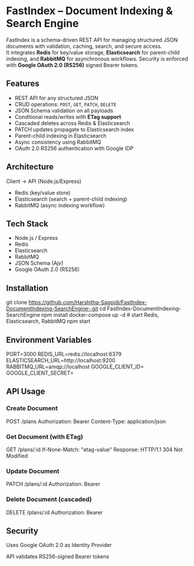 # FastIndex – Document Indexing & Search Engine

FastIndex is a schema-driven REST API for managing structured JSON documents with validation, caching, search, and secure access.  
It integrates **Redis** for key/value storage, **Elasticsearch** for parent-child indexing, and **RabbitMQ** for asynchronous workflows. Security is enforced with **Google OAuth 2.0 (RS256)** signed Bearer tokens.



## Features
- REST API for any structured JSON
- CRUD operations: `POST`, `GET`, `PATCH`, `DELETE`
- JSON Schema validation on all payloads
- Conditional reads/writes with **ETag support**
- Cascaded deletes across Redis & Elasticsearch
- PATCH updates propagate to Elasticsearch index
- Parent-child indexing in Elasticsearch
- Async consistency using RabbitMQ
- OAuth 2.0 RS256 authentication with Google IDP


## Architecture
Client → API (Node.js/Express)
- Redis (key/value store)
- Elasticsearch (search + parent-child indexing)
- RabbitMQ (async indexing workflow)


## Tech Stack
- Node.js / Express
- Redis
- Elasticsearch
- RabbitMQ
- JSON Schema (Ajv)
- Google OAuth 2.0 (RS256)


## Installation
git clone https://github.com/Harshitha-Sappidi/FastIndex-DocumentIndexing-SearchEngine-.git
cd FastIndex-DocumentIndexing-SearchEngine
npm install
docker-compose up -d   # start Redis, Elasticsearch, RabbitMQ
npm start


## Environment Variables
PORT=3000
REDIS_URL=redis://localhost:6379
ELASTICSEARCH_URL=http://localhost:9200
RABBITMQ_URL=amqp://localhost
GOOGLE_CLIENT_ID=<your-client-id>
GOOGLE_CLIENT_SECRET=<your-client-secret>

## API Usage

### Create Document
POST /plans
Authorization: Bearer <token>
Content-Type: application/json

### Get Document (with ETag)
GET /plans/:id
If-None-Match: "etag-value"
Response:
HTTP/1.1 304 Not Modified

### Update Document
PATCH /plans/:id
Authorization: Bearer <token>

### Delete Document (cascaded)
DELETE /plans/:id
Authorization: Bearer <token>

## Security
Uses Google OAuth 2.0 as Identity Provider

API validates RS256-signed Bearer tokens
